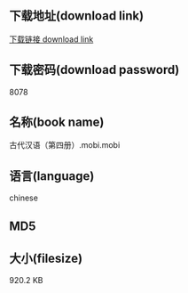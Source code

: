 ## 下载地址(download link)
[下载链接 download link](https://tutu365.netlify.app/?s=%E5%8F%A4%E4%BB%A3%E6%B1%89%E8%AF%AD%EF%BC%88%E7%AC%AC%E5%9B%9B%E5%86%8C%EF%BC%89.mobi)

## 下载密码(download password)
8078

## 名称(book name)
古代汉语（第四册）.mobi.mobi

## 语言(language)
chinese

## MD5


## 大小(filesize)
920.2 KB
